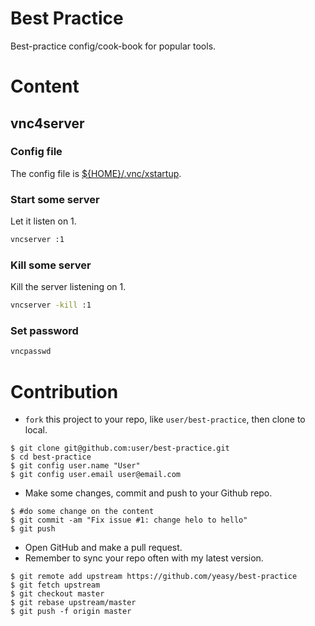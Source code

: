 Best Practice
===

Best-practice config/cook-book for popular tools.

# Content

## vnc4server
### Config file
The config file is [${HOME}/.vnc/xstartup](vnc4server/xstartup).
### Start some server
Let it listen on 1.
```sh
vncserver :1
```
### Kill some server
Kill the server listening on 1.
```sh
vncserver -kill :1
```
### Set password
```sh
vncpasswd
```

# Contribution
* `fork` this project to your repo, like `user/best-practice`, then clone to local.
```
$ git clone git@github.com:user/best-practice.git
$ cd best-practice
$ git config user.name "User"
$ git config user.email user@email.com
```

* Make some changes, commit and push to your Github repo.
```
$ #do some change on the content
$ git commit -am "Fix issue #1: change helo to hello"
$ git push
```

* Open GitHub and make a pull request.
* Remember to sync your repo often with my latest version.
```
$ git remote add upstream https://github.com/yeasy/best-practice
$ git fetch upstream
$ git checkout master
$ git rebase upstream/master
$ git push -f origin master
```
